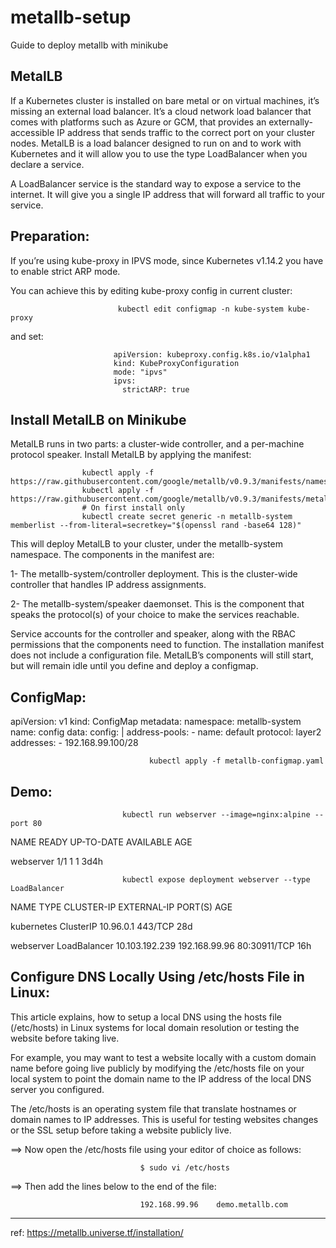 # metallb-setup
Guide to deploy metallb with minikube 

MetalLB
-------
If a Kubernetes cluster is installed on bare metal or on virtual machines, it’s missing an external load balancer. It’s a cloud network load balancer that comes with platforms such as Azure or GCM, that provides an externally-accessible IP address that sends traffic to the correct port on your cluster nodes. MetalLB is a load balancer designed to run on and to work with Kubernetes and it will allow you to use the type LoadBalancer when you declare a service.

A LoadBalancer service is the standard way to expose a service to the internet. It will give you a single IP address that will forward all traffic to your service.


Preparation:
-----------

If you’re using kube-proxy in IPVS mode, since Kubernetes v1.14.2 you have to enable strict ARP mode.

You can achieve this by editing kube-proxy config in current cluster:

                 
                            kubectl edit configmap -n kube-system kube-proxy

and set:

                           apiVersion: kubeproxy.config.k8s.io/v1alpha1
                           kind: KubeProxyConfiguration
                           mode: "ipvs"
                           ipvs:
                             strictARP: true



Install MetalLB on Minikube
---------------------------
MetalLB runs in two parts: a cluster-wide controller, and a per-machine protocol speaker. Install MetalLB by applying the manifest:


                    kubectl apply -f https://raw.githubusercontent.com/google/metallb/v0.9.3/manifests/namespace.yaml
                    kubectl apply -f https://raw.githubusercontent.com/google/metallb/v0.9.3/manifests/metallb.yaml
                    # On first install only
                    kubectl create secret generic -n metallb-system memberlist --from-literal=secretkey="$(openssl rand -base64 128)"

This will deploy MetalLB to your cluster, under the metallb-system namespace. The components in the manifest are:

1- The metallb-system/controller deployment. This is the cluster-wide controller that handles IP address assignments.

2- The metallb-system/speaker daemonset. This is the component that speaks the protocol(s) of your choice to make the services reachable.

Service accounts for the controller and speaker, along with the RBAC permissions that the components need to function.
The installation manifest does not include a configuration file. MetalLB’s components will still start, but will remain idle until you define and deploy a configmap.

ConfigMap:
----------

apiVersion: v1
kind: ConfigMap
metadata:
  namespace: metallb-system
  name: config
data:
  config: |
    address-pools:
    - name: default
      protocol: layer2
      addresses:
      - 192.168.99.100/28



                                   kubectl apply -f metallb-configmap.yaml



Demo:
----

                             kubectl run webserver --image=nginx:alpine --port 80 


NAME        READY   UP-TO-DATE   AVAILABLE   AGE

webserver   1/1     1            1           3d4h


                             kubectl expose deployment webserver --type LoadBalancer


NAME         TYPE           CLUSTER-IP       EXTERNAL-IP     PORT(S)        AGE

kubernetes   ClusterIP      10.96.0.1        <none>          443/TCP        28d

webserver    LoadBalancer   10.103.192.239   192.168.99.96   80:30911/TCP   16h


Configure DNS Locally Using /etc/hosts File in Linux:
----------------------------------------------------

This article explains, how to setup a local DNS using the hosts file (/etc/hosts) in Linux systems for local domain resolution or testing the website before taking live.

For example, you may want to test a website locally with a custom domain name before going live publicly by modifying the /etc/hosts file on your local system to point the domain name to the IP address of the local DNS server you configured.

The /etc/hosts is an operating system file that translate hostnames or domain names to IP addresses. This is useful for testing websites changes or the SSL setup before taking a website publicly live.

==> Now open the /etc/hosts file using your editor of choice as follows:

                                 $ sudo vi /etc/hosts


==> Then add the lines below to the end of the file:

                                 192.168.99.96    demo.metallb.com



---------------------------------------------------------------------------------------------------------------------------

ref: https://metallb.universe.tf/installation/

